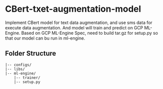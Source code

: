 # CBert-txet-augmentation-model
Implement CBert model for text data augmentation, and use sms data for execute data augmentation.
And model will train and predict on GCP ML-Engine. Based on GCP ML-Engine Spec, need to build tar.gz for setup.py so that our model can bu run in ml-engine.

## Folder Structure
```
|-- configs/
|-- libs/
|-- ml-engine/
    |-- trainer/
    |-- setup.py
```

